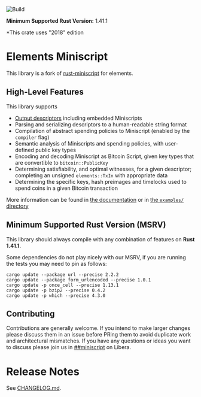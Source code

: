 ![Build](https://github.com/ElementsProject/elements-miniscript/workflows/Continuous%20integration/badge.svg)

**Minimum Supported Rust Version:** 1.41.1

*This crate uses "2018" edition

# Elements Miniscript
This library is a fork of [rust-miniscript](https://github.com/rust-bitcoin/rust-miniscript) for elements.


## High-Level Features

This library supports

* [Output descriptors](https://github.com/bitcoin/bitcoin/blob/master/doc/descriptors.md)
including embedded Miniscripts
* Parsing and serializing descriptors to a human-readable string format
* Compilation of abstract spending policies to Miniscript (enabled by the
`compiler` flag)
* Semantic analysis of Miniscripts and spending policies, with user-defined
public key types
* Encoding and decoding Miniscript as Bitcoin Script, given key types that
are convertible to `bitcoin::PublicKey`
* Determining satisfiability, and optimal witnesses, for a given descriptor;
completing an unsigned `elements::TxIn` with appropriate data
* Determining the specific keys, hash preimages and timelocks used to spend
coins in a given Bitcoin transaction

More information can be found in [the documentation](https://docs.rs/elements-miniscript)
or in [the `examples/` directory](https://github.com/ElementsProject/elements-miniscript/tree/master/examples)


## Minimum Supported Rust Version (MSRV)
This library should always compile with any combination of features on **Rust 1.41.1**.


Some dependencies do not play nicely with our MSRV, if you are running the tests
you may need to pin as follows:

```
cargo update --package url --precise 2.2.2
cargo update --package form_urlencoded --precise 1.0.1
cargo update -p once_cell --precise 1.13.1
cargo update -p bzip2 --precise 0.4.2
cargo update -p which --precise 4.3.0
```

## Contributing
Contributions are generally welcome. If you intend to make larger changes please
discuss them in an issue before PRing them to avoid duplicate work and
architectural mismatches. If you have any questions or ideas you want to discuss
please join us in
[##miniscript](https://web.libera.chat/?channels=##miniscript) on Libera.

# Release Notes

See [CHANGELOG.md](CHANGELOG.md).
